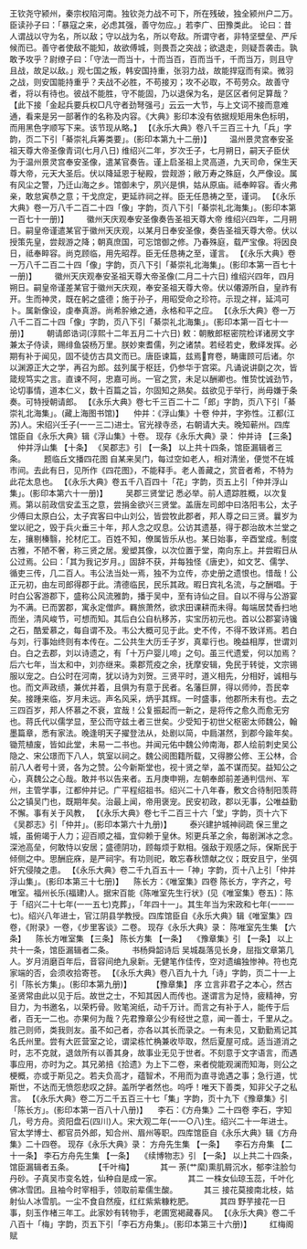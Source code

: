 <!-- { "loadSidebar": true } -->
王钦尧守颍州，秦宗权陷河南。独钦尧力战不可下，所在残破，独全颍州户二万。
臣读孙子曰：「暴寇之来，必虑其强，善守勿应。」若李广、田豫类此。
论曰：昔人谓战以守为名，所以敌；守以战为名，所以夸敌。所谓守者，非特坚壁垒、严斥候而已。善守者使敌不能知，故欲傅城，则畏吾之突战；欲退走，则疑吾袭击。孰敢予攻乎？尉缭子曰：「守法一而当十，十而当百，百而当千，千而当万，则且守且战，故足以敌。」观七国之叛，韩安国持重，张羽力战，故能捍寇而有梁。微羽之战，则安国能持重乎？夫战不必胜，不苟接刃；攻不必取，不苟劳众。故善守者，将以有待也。彼战不能胜，守不能固，乃以退保为名，是区区者何足算哉？ 【此下接「金起兵要兵权□凡守者劲弩强弓」云云一大节，与上文词不接而意难通，看来是另一部著作的名称及内容。《大典》影印本没有依据规矩用朱色标明，而用黑色字顺写下来。该节现从略。】 
 【《永乐大典》卷八千三百三十九「兵」字韵，页二下引「綦崇礼兵筹类要」。(影印本第九十二册)】 
　　温州景灵宫奉安圣祖天尊大帝圣像青词(七月八日)
维绍兴二年，岁次壬子，七月朔日，嗣天子臣伏为于温州景灵宫奉安圣像，遣某官奏告。谨上启圣祖上灵高道，九天司命，保生天尊大帝，元天大圣后。伏以降延恩于秘殿，尝觌游；敝万寿之殊庭，久严像设。属有风尘之警，乃迁山海之乡。馆御未宁，夙兴是惧，姑从原庙。祗奉睟容。香火弗亲，敢怠寅恭之意；干戈庶定，更延祚祠之祥。臣无任恳祷之至，谨词。
 【《永乐大典》卷一万八千二百二十四「像」字韵，页八下引「綦崇礼北海集」。(影印本第一百七十一册)】 
　　徽州天庆观奉安圣像奏告圣祖天尊大帝
维绍兴四年，二月朔日。嗣皇帝谨遣某官于徽州天庆观，以某月日奉安圣像，奏告圣祖天尊大帝。伏以授策先皇，尝觌游之降；朝真庶国，可忘馆御之修。乃春殊庭，载严宝像。将因良日，祗奉睟容。尚克顾临，用先昭荐。臣无任恳祷之至，谨言。
 【《永乐大典》卷一万八千二百二十四「像」字韵，页八下引「綦崇礼北海集」。(影印本第一百七十一册)】 
　　徽州天庆观奉安圣祖天尊大帝圣像(二月二十六日)
维绍兴四年，四月朔日。嗣皇帝谨差某官于徽州天庆观，奉安圣祖天尊大帝。伏以僊源所自，皇祚有开。生而神灵，既在躬之盛德；施于孙子，用昭受命之珍符。示现之祥，延鸿可卜。属新像设，虔奉真游。尚希肸飨之通，永格和平之应。
 【《永乐大典》卷一万八千二百二十四「像」字韵，页八下引「綦崇礼北海集」。(影印本第一百七十一册)】 
　　朝请郎诰词(淳熙十二年五月二十六日)
敕：朝散郎枢密院检详诸房文字兼太子侍读，赐绯鱼袋杨万里。朕妙柬耆儒，列之诸禁。若经若史，敷绎发挥。必期有补于闻见，固不徒仿古具文而已。唐臣谏篇，兹焉育卷，畴庸顾可后诸。尔以渊源正大之学，再召为郎。兹列属于枢廷，仍参华于宫寀。凡诵说讲劘之次，皆箴规笃实之言。直谏不阿，忠嘉可尚。一官之赏，未足以酬卿也。惟贽忱诚劲节，论切事情，道本仁义，数十百篇之旨，尔固知之熟矣。兹欲见于举行，尚毋嫌于条奏。可特授朝请郎。
 【《永乐大典》卷七千三百二十二「郎」字韵，页八下引「綦崇礼北海集」。(藏上海图书馆)】 
　仲并：《浮山集》十卷
仲并，字弥性。江都(江苏)人。宋绍兴壬子(一一三二)进士。官光禄寺丞，右朝请大夫。晚知蕲州。四库馆臣自《永乐大典》辑《浮山集》十卷。
现存《永乐大典》录：
仲并诗 【三条】 　仲并浮山集 【十条】 
《吴郡志》引 【一条】 
以上共十四条，馆臣漏辑者三条。
　　题临丘文播四花图
自某来吴门，每过空如老人，相对清坐，便觉不在城市间。去此有日，见所作《四花图》，不能释手。老人善藏之，赏音者希，不特为此花太息也。
 【《永乐大典》卷五千八百四十「花」字韵，页五上引「仲并浮山集」。(影印本第六十一册)】
　　吴郡三贤堂记
悉必举。前人遗踪胜概，以次复焉。第以前政信安孟玉之意，尝捐金欲兴三贤堂。盖唐左司郎中曰洛阳韦公，太子少傅曰太原白公，太子宾客曰中山刘公，皆尝牧此郡者，邦人尊之曰三贤。曩岁为堂以祀之，毁于兵火垂三十年，邦人念之叹息。公访其遗基，得于郡治故木兰堂之左，攘剔榛翳，抡材庀工。百姓不知，僚属皆乐从也。某日始事，辛酉堂成。制度古雅，不陋不奢，称三贤之居。爰塑其像，以次位置于堂，南向东上。并尝暇日从公过焉。公曰：「其为我记岁月。」固辞不获，并每独怪《唐史》，如文艺、儒学、循吏三传，几二百人。韦公法当处一焉，独不为立传，亦史册之遗恨也。惜哉！公正元初，由左司郎得郡于此。清德临民，民乐其政。暇日宾礼名流，与之酬唱。于时白公客游郡下，盛称公风流雅韵，播于吴中，至有诗仙之目。自以不得与公游宴为不满。已而罢郡，寓永定僧庐。羇旅萧然，欲求田课耕而未得。每端居焚香扫地而坐，清风峻节，可想而知。其后白公自杭移苏，实宝历初元也。首以公郡宴诗镵之石，酷爱慕之，每自谓不及。韦公大概可见于此。史不传，不得不致详焉。若白与刘，行事始终则有本传在。二公共生大历壬子岁，真辈行也。晚益相厚，世谓刘白。白之去郡，刘以诗遗之，有「十万户婴儿啼」之句。虽三代遗爱，何以加焉？后六七年，当太和中，刘亦继来。乘郡荒疫之余，抚摩安辑，免民于转徙，文宗锡服以宠之。白公时在河南，犹以诗为刘贺。三贤平时，道义相先，分相好，诚相与也。而文声政绩，兼优并着，且俱为有意于民者。名藩巨屏，得以师帅，吾民幸矣。接踵来临，岁月未远。声名风采，炳乎其辉。一时盛事，他郡所未有也。去之三四百岁，邦人怀慕之不衰，宜哉！公复振起而一新之，是将传之愈久而愈无穷也。蒋氏代以儒学显，至公而守兹土者三世矣。少受知于初世父枢密太师魏公，翰墨篇章，悉有家法。晚逢明天子擢登法从，处剧以简，中扃湛然，到郡今踰年矣。锄荒植废，皆如此堂，未易一二书也。并闻元佑中魏公帅南海，郡人绘前刺史吴公隐之、宋公璟而下八人，筑室以祠之。魏公阅图籍所载，又得滕公修、王公林，合前八人者号十贤，各为之赞。公今新斯堂也，视十贤之举，盖不谋而契。益知公之心，真魏公之心哉。敢并书以告来者。五月庚申朔，左朝奉郎前差通判信州、军州，主管学事，江都仲并记。广平程绍祖书。绍兴二十八年春，敷文合待制阳羡蒋公之镇吴门也，既期年矣。治最上闻，帝用褒宠。民安初政，郡以无事，公唯益勤不懈。事有关于风教，
 【《永乐大典》卷七千二百三十六「堂」字韵，页十六下《吴郡志》引「仲并」。(影印本第六十九册)】 
　　泰兴建护城神祠疏
保三里之城，虽俯竭于人力；迎百顺之福，宜仰赖于皇休。矧更兵革之余，每剧渊冰之念。深池高垒，何敢恃以安居；盛德阴功，顾每烦于默相。强敌于观感之际，保斯民于倾侧之中。思酬庇庥，是严祠宇。有功则祀，敢忘春秋馈献之仪；既安且宁，坐弭奸宄侵陵之患。
 【《永乐大典》卷二千九百五十一「神」字韵，页十八上引「仲并浮山集」。(影印本第三十七册)】 
　陈长方：《唯室集》四卷
陈长方，字齐之，号唯室。福州长乐(福建)人。据宋百能《陈唯室先生行状》(见《唯室集》卷五)：陈于「绍兴二十七年(一一五七)克葬」，「年四十一」。其生年当为宋政和七年(一一一七)。绍兴八年进士，官江阴县学教授。四库馆臣自《永乐大典》辑《唯室集》四卷，《附录》一卷，《步里客谈》二卷。
现存《永乐大典》录：
陈唯室先生集 【六条】 　陈长方唯室集 【三条】 
陈长方集 【一条】 　《豫章集》引 【一条】 
以上共十一条，馆臣漏辑者二条。
　　书杨舜韶诗后
吴城磊落见长身，屈指文章第几人。岁月消磨百年后，音容间绝九泉新。无健笔作佳传，空对遗编独惨神。符也克家端的否，会须收拾寄苍。
 【《永乐大典》卷八百九十九「诗」字韵，页二十一上引「陈长方集」。(影印本第九册)】 
　　 【豫章集】 序
立言非君子之本心，然古圣贤常由此以见于后。故世之士，不知其因人而传也。遂谓言为足恃，疲精神，穷目力，为书邀名，以荣朽骨。败笔涴纸，动千万计。而言之有补于人，能传于后者，百无一二也。亦果何为哉？先君豫章公少有经世之意，闻一善士，千里从之。胜己则师，类我则友。虽不如己者，亦各以其长而录之。一有未见，又勤勤焉记其名氏州里。尝有大匠营室之论，谓梁栋忙桷兼收毕取，然后夏屋可成。适当道消之时，志不克就，退敛所有以善其身，故事业无见于世者。不刻意于文字语言，而遇事应用，亦时为之。其兄弟掊《拾遗》为上下二卷，来者傥能观澜而知海，则公之梗概，亦或于斯见之。若夫负高才，蕴智术，不用而为直寻诡遇之事；急行道，忧斯世，不达而无愤怨悲叹之辞。盖所学者然也。呜呼！唯天下善类，知非父子之私言。
 【《永乐大典》卷二万二千五百三十七「集」字韵，页十九下《豫章集》引「陈长方」。(影印本第一百八十八册)】 
　李石：《方舟集》二十四卷
李石，字知几，号方舟。资阳盘石(四川)人。宋大观二年(一一○八)生。绍兴二十一年进士。官太学博士、都官员外郎，知合州、眉州等职。四库馆臣自《永乐大典》辑《方舟集》二十四卷。
现存《永乐大典》录：
方舟先生集 【一条】 　李石方舟集 【二十一条】 
李石方舟先生集 【一条】 　《续博物志》引 【一条】 
以上共二十四条，馆臣漏辑者五条。
　　 【千叶梅】 
　　　其一
荼(艹縻)熏肌屑沉水，郁李注脸匀丹砂。子真吴市变名姓，仙种自是成一家。
　　　其二
一株女仙琼玉蕊，千叶化佛冰雪团。且袖今时宰相手，领取前辈儒生酸。
　　　其三
接花莫接南北枝，姑射仙人冰雪肌。一尘不食自然瘦，红红紫紫糠籺肥。
　　　其四
野芋接花一日事，刻玉作楮三年工。此家妙有转物手，老圃宽褐藏春风。
 【《永乐大典》卷二千八百十「梅」字韵，页五下引「李石方舟集」。(影印本第三十六册)】 
　　红梅阁赋
